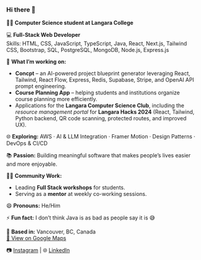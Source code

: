 ### Hi there 👋  

👨‍🎓 **Computer Science student at Langara College**  

💻 **Full-Stack Web Developer**  
Skills: HTML, CSS, JavaScript, TypeScript, Java, React, Next.js, Tailwind CSS, Bootstrap, SQL, PostgreSQL, MongoDB, Node.js, Express.js  

🧠 **What I’m working on:**  
- **Concpt** – an AI-powered project blueprint generator leveraging React, Tailwind, React Flow, Express, Redis, Supabase, Stripe, and OpenAI API prompt engineering.  
- **Course Planning App** – helping students and institutions organize course planning more efficiently.  
- Applications for the **Langara Computer Science Club**, including the *resource management portal* for **Langara Hacks 2024** (React, Tailwind, Python backend, QR code scanning, protected routes, and improved UX).  

🌐 **Exploring:** AWS · AI & LLM Integration · Framer Motion · Design Patterns · DevOps & CI/CD  

📚 **Passion:** Building meaningful software that makes people’s lives easier and more enjoyable.  

🧑‍🏫 **Community Work:**  
- Leading **Full Stack workshops** for students.  
- Serving as a **mentor** at weekly co-working sessions.  

😄 **Pronouns:** He/Him  

⚡ **Fun fact:** I don’t think Java is as bad as people say it is 😅  

📍 **Based in:** Vancouver, BC, Canada  
[📍 View on Google Maps](https://www.google.com/maps/place/Vancouver,+BC,+Canada/)  

📷 [Instagram](https://www.instagram.com/felipe_moura03) | 🌐 [LinkedIn](https://www.linkedin.com/in/felipe-barros-moura)  

